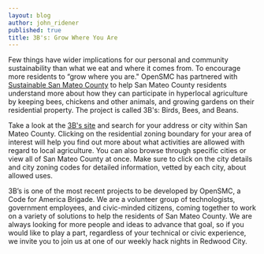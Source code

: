 ```yaml
---
layout: blog
author: john_ridener
published: true
title: 3B's: Grow Where You Are
---
```

Few things have wider implications for our personal and community sustainability than what we eat and where it comes from. To encourage more residents to “grow where you are." OpenSMC has partnered with [Sustainable San Mateo County](http://www.sustainablesanmateo.org/ "Sustainable San Mateo County site") to help San Mateo County residents understand more about how they can participate in hyperlocal agriculture by keeping bees, chickens and other animals, and growing gardens on their residential property. The project is called 3B's: Birds, Bees, and Beans.

Take a look at the [3B's site](http://sustainablesanmateo.org/3bs) and search for your address or city within San Mateo County. Clicking on the residential zoning boundary for your area of interest will help you find out more about what activities are allowed with regard to local agriculture. You can also browse through specific cities or view all of San Mateo County at once. Make sure to click on the city details and city zoning codes for detailed information, vetted by each city, about allowed uses. 

3B’s is one of the most recent projects to be developed by OpenSMC, a Code for America Brigade. We are a volunteer group of technologists, government employees, and civic-minded citizens, coming together to work on a variety of solutions to help the residents of San Mateo County. We are always looking for more people and ideas to advance that goal, so if you would like to play a part, regardless of your technical or civic experience, we invite you to join us at one of our weekly hack nights in Redwood City.
